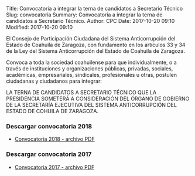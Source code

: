 Title: Convocatoria a integrar la terna de candidatos a Secretario Técnico
Slug: convocatoria
Summary: Convocatoria a integrar la terna de candidatos a Secretario Técnico.
Author: CPC
Date: 2017-10-20 09:10
Modified: 2017-10-20 09:10


El Consejo de Participación Ciudadana del Sistema Anticorrupción del Estado de Coahuila de Zaragoza, con fundamento en los artículos 33 y 34 de la Ley del Sistema Anticorrupción del Estado de Coahuila de Zaragoza.

Convoca a toda la sociedad coahuilense para que individualmente, o a través de instituciones y organizaciones públicas, privadas, sociales, académicas, empresariales, sindicales, profesionales u otras, postulen ciudadanas y ciudadanos para integrar:

LA TERNA DE CANDIDATOS A SECRETARIO TÉCNICO QUE LA PRESIDENCIA SOMETERÁ A CONSIDERACIÓN DEL ÓRGANO DE GOBIERNO DE LA SECRETARÍA EJECUTIVA DEL SISTEMA ANTICORRUPCIÓN DEL ESTADO DE COHUILA DE ZARAGOZA.

### Descargar convocatoria 2018

* [Convocatoria 2018 - archivo PDF](convocatoria-st-2018.pdf)

### Descargar convocatoria 2017

* [Convocatoria 2017 - archivo PDF](convocatoria-st-2017.pdf)
